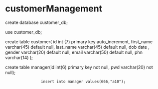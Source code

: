 # customerManagement


create database customer_db;

use customer_db;

create table customer(
						id int (7) primary key auto_increment,
                        first_name varchar(45) default null,
                        last_name varchar(45) default null,
                        dob date ,
                        gender varchar(20) default null,
                        email varchar(50) default null,
                        phn varchar(14) );
                        
                        
                        
  create table manager(id int(6) primary key not null,
					pwd varchar(20) not null);
                    
                    insert into manager values(666,"a10");
